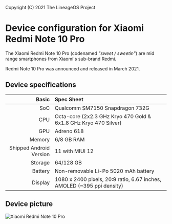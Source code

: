 Copyright (C) 2021 The LineageOS Project

Device configuration for Xiaomi Redmi Note 10 Pro
=========================================

The Xiaomi Redmi Note 10 Pro (codenamed _"sweet / sweetin"_) are mid range smartphones from Xiaomi's sub-brand Redmi.

Redmi Note 10 Pro was announced and released in March 2021.

## Device specifications

Basic   | Spec Sheet
-------:|:-------------------------
SoC     | Qualcomm SM7150 Snapdragon 732G
CPU     | Octa-core (2x2.3 GHz Kryo 470 Gold & 6x1.8 GHz Kryo 470 Silver)
GPU     | Adreno 618
Memory  | 6/8 GB RAM
Shipped Android Version | 11 with MIUI 12
Storage | 64/128 GB
Battery | Non-removable Li-Po 5020 mAh battery
Display | 1080 x 2400 pixels, 20:9 ratio, 6.67 inches, AMOLED (~395 ppi density)

## Device picture

![Xiaomi Redmi Note 10 Pro](https://i.postimg.cc/QNK9YhST/68747470733a2f2f6930312e6170706d6966696c652e636f6d2f77656266696c652f676c6f62616c696d672f303332302f54.png "Xiaomi Redmi Note 10 Pro")
